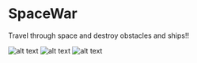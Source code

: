 # SpaceWar
Travel through space and destroy obstacles and ships!!

![alt text](http://linhtt.dev.ows.vn/images/1.png)
![alt text](http://linhtt.dev.ows.vn/images/3.png)
![alt text](http://linhtt.dev.ows.vn/images/2.png)

